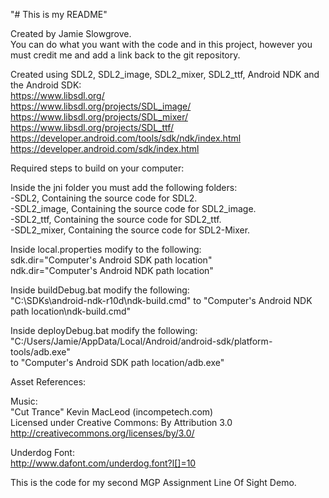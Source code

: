 "# This is my README"  
  
Created by Jamie Slowgrove.  
You can do what you want with the code and in this project, however you must credit me and add a link back to the git repository.  
  
Created using SDL2, SDL2_image, SDL2_mixer, SDL2_ttf, Android NDK and the Android SDK:  
https://www.libsdl.org/  
https://www.libsdl.org/projects/SDL_image/  
https://www.libsdl.org/projects/SDL_mixer/   
https://www.libsdl.org/projects/SDL_ttf/  
https://developer.android.com/tools/sdk/ndk/index.html  
https://developer.android.com/sdk/index.html  
  
Required steps to build on your computer:  
  
Inside the jni folder you must add the following folders:  
-SDL2, Containing the source code for SDL2.  
-SDL2_image, Containing the source code for SDL2_image.  
-SDL2_ttf, Containing the source code for SDL2_ttf.  
-SDL2_mixer, Containing the source code for SDL2-Mixer.  
  
Inside local.properties modify to the following:  
sdk.dir="Computer's Android SDK path location"  
ndk.dir="Computer's Android NDK path location"  
  
Inside buildDebug.bat modify the following:  
"C:\SDKs\android-ndk-r10d\ndk-build.cmd" to "Computer's Android NDK path location\ndk-build.cmd"  
  
Inside deployDebug.bat modify the following:  
"C:/Users/Jamie/AppData/Local/Android/android-sdk/platform-tools/adb.exe"   
to "Computer's Android SDK path location/adb.exe"    
  
Asset References:  
  
Music:  
"Cut Trance" Kevin MacLeod (incompetech.com)   
Licensed under Creative Commons: By Attribution 3.0  
http://creativecommons.org/licenses/by/3.0/  
  
Underdog Font:  
http://www.dafont.com/underdog.font?l[]=10    
  
This is the code for my second MGP Assignment Line Of Sight Demo.  